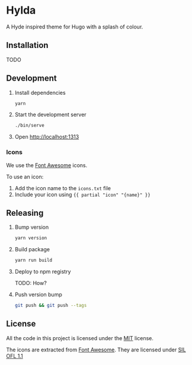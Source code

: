 Hylda
=====

A Hyde inspired theme for Hugo with a splash of colour.

Installation
------------

TODO

Development
-----------

1.  Install dependencies

    ```sh
    yarn
    ```

1.  Start the development server

    ```sh
    ./bin/serve
    ```

1.  Open <http://localhost:1313>

### Icons

We use the [Font Awesome](http://fontawesome.io/) icons.

To use an icon:

1.  Add the icon name to the `icons.txt` file
1.  Include your icon using `{{ partial "icon" "{name}" }}`

Releasing
---------

1.  Bump version

    ```sh
    yarn version
    ```

1.  Build package

    ```sh
    yarn run build
    ```

1.  Deploy to npm registry

    TODO: How?

1.  Push version bump

    ```sh
    git push && git push --tags
    ```

License
-------

All the code in this project is licensed under the [MIT](LICENSE) license.

The icons are extracted from [Font Awesome](http://fontawesome.io/). They are
licensed under [SIL OFL 1.1](http://scripts.sil.org/OFL)
